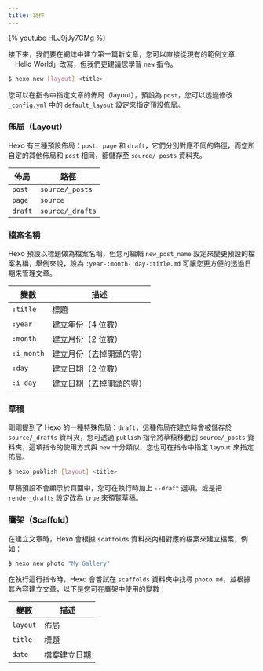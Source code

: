 ```yaml
---
title: 寫作
---
```


{% youtube HLJ9jJy7CMg %}

接下來，我們要在網誌中建立第一篇新文章，您可以直接從現有的範例文章「Hello World」改寫，但我們更建議您學習 `new` 指令。

``` bash
$ hexo new [layout] <title>
```

您可以在指令中指定文章的佈局（layout），預設為 `post`，您可以透過修改 `_config.yml` 中的 `default_layout` 設定來指定預設佈局。

### 佈局（Layout）

Hexo 有三種預設佈局：`post`、`page` 和 `draft`，它們分別對應不同的路徑，而您所自定的其他佈局和 `post` 相同，都儲存至 `source/_posts` 資料夾。

佈局 | 路徑
--- | ---
`post` | `source/_posts`
`page` | `source`
`draft` | `source/_drafts`

### 檔案名稱

Hexo 預設以標題做為檔案名稱，但您可編輯 `new_post_name` 設定來變更預設的檔案名稱，舉例來說，設為 `:year-:month-:day-:title.md` 可讓您更方便的透過日期來管理文章。

變數 | 描述
--- | ---
`:title` | 標題
`:year` | 建立年份（4 位數）
`:month` | 建立月份（2 位數）
`:i_month` | 建立月份（去掉開頭的零）
`:day` | 建立日期（2 位數）
`:i_day` | 建立日期（去掉開頭的零）

### 草稿

剛剛提到了 Hexo 的一種特殊佈局：`draft`，這種佈局在建立時會被儲存於 `source/_drafts` 資料夾，您可透過 `publish` 指令將草稿移動到 `source/_posts` 資料夾，這項指令的使用方式與 `new` 十分類似，您也可在指令中指定 `layout` 來指定佈局。

``` bash
$ hexo publish [layout] <title>
```

草稿預設不會顯示於頁面中，您可在執行時加上 `--draft` 選項，或是把 `render_drafts` 設定改為 `true` 來預覽草稿。

### 鷹架（Scaffold）

在建立文章時，Hexo 會根據 `scaffolds` 資料夾內相對應的檔案來建立檔案，例如：

``` bash
$ hexo new photo "My Gallery"
```

在執行這行指令時，Hexo 會嘗試在 `scaffolds` 資料夾中找尋 `photo.md`，並根據其內容建立文章，以下是您可在鷹架中使用的變數：

變數 | 描述
--- | ---
`layout` | 佈局
`title` | 標題
`date` | 檔案建立日期
